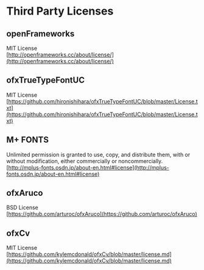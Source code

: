 # Third Party Licenses

## openFrameworks

MIT License  
[http://openframeworks.cc/about/license/](http://openframeworks.cc/about/license/)

## ofxTrueTypeFontUC

MIT License  
[https://github.com/hironishihara/ofxTrueTypeFontUC/blob/master/License.txt](https://github.com/hironishihara/ofxTrueTypeFontUC/blob/master/License.txt)

## M+ FONTS

Unlimited permission is granted to use, copy, and distribute them, with or without modification, either commercially or noncommercially.  
[http://mplus-fonts.osdn.jp/about-en.html#license](http://mplus-fonts.osdn.jp/about-en.html#license)

## ofxAruco

BSD License  
[https://github.com/arturoc/ofxAruco](https://github.com/arturoc/ofxAruco)

## ofxCv

MIT License  
[https://github.com/kylemcdonald/ofxCv/blob/master/license.md](https://github.com/kylemcdonald/ofxCv/blob/master/license.md)